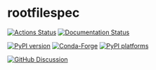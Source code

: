 # rootfilespec

[![Actions Status][actions-badge]][actions-link]
[![Documentation Status][rtd-badge]][rtd-link]

[![PyPI version][pypi-version]][pypi-link]
[![Conda-Forge][conda-badge]][conda-link]
[![PyPI platforms][pypi-platforms]][pypi-link]

[![GitHub Discussion][github-discussions-badge]][github-discussions-link]

<!-- SPHINX-START -->

<!-- prettier-ignore-start -->
[actions-badge]:            https://github.com/nsmith-/rootfilespec/workflows/CI/badge.svg
[actions-link]:             https://github.com/nsmith-/rootfilespec/actions
[conda-badge]:              https://img.shields.io/conda/vn/conda-forge/rootfilespec
[conda-link]:               https://github.com/conda-forge/rootfilespec-feedstock
[github-discussions-badge]: https://img.shields.io/static/v1?label=Discussions&message=Ask&color=blue&logo=github
[github-discussions-link]:  https://github.com/nsmith-/rootfilespec/discussions
[pypi-link]:                https://pypi.org/project/rootfilespec/
[pypi-platforms]:           https://img.shields.io/pypi/pyversions/rootfilespec
[pypi-version]:             https://img.shields.io/pypi/v/rootfilespec
[rtd-badge]:                https://readthedocs.org/projects/rootfilespec/badge/?version=latest
[rtd-link]:                 https://rootfilespec.readthedocs.io/en/latest/?badge=latest

<!-- prettier-ignore-end -->
